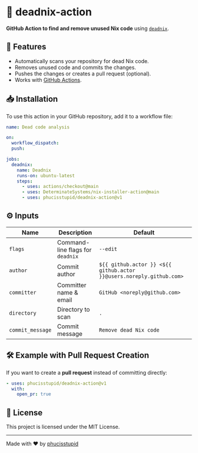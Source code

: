# 🧹 deadnix-action

**GitHub Action to find and remove unused Nix code** using [`deadnix`](https://github.com/astro/deadnix).

## 🚀 Features
- Automatically scans your repository for dead Nix code.
- Removes unused code and commits the changes.
- Pushes the changes or creates a pull request (optional).
- Works with [GitHub Actions](https://github.com/features/actions).

## 📥 Installation

To use this action in your GitHub repository, add it to a workflow file:

```yaml
name: Dead code analysis

on:
  workflow_dispatch:
  push:

jobs:
  deadnix:
    name: Deadnix
    runs-on: ubuntu-latest
    steps:
      - uses: actions/checkout@main
      - uses: DeterminateSystems/nix-installer-action@main
      - uses: phucisstupid/deadnix-action@v1
```

## ⚙️ Inputs

| Name           | Description | Default |
|---------------|-------------|---------|
| `flags`       | Command-line flags for `deadnix` | `--edit` |
| `author`      | Commit author | `${{ github.actor }} <${{ github.actor }}@users.noreply.github.com>` |
| `committer`   | Committer name & email | `GitHub <noreply@github.com>` |
| `directory`   | Directory to scan | `.` |
| `commit_message` | Commit message | `Remove dead Nix code` |

## 🛠 Example with Pull Request Creation
If you want to create a **pull request** instead of committing directly:

```yaml
- uses: phucisstupid/deadnix-action@v1
  with:
    open_pr: true
```

## 📝 License
This project is licensed under the MIT License.

---

Made with ❤️ by [phucisstupid](https://github.com/phucisstupid)
